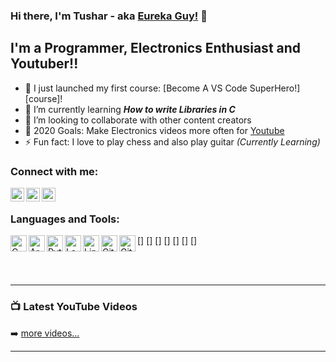 ### Hi there, I'm Tushar - aka [Eureka Guy!][youtube] 👋

## I'm a Programmer, Electronics Enthusiast and Youtuber!!

- 🔭 I just launched my first course: [Become A VS Code SuperHero!][course]!
- 🌱 I’m currently learning ***How to write Libraries in C***
- 👯 I’m looking to collaborate with other content creators
- 🥅 2020 Goals: Make Electronics videos more often for [Youtube] 
- ⚡ Fun fact: I love to play chess and also play guitar *(Currently Learning)*

### Connect with me:

[<img align="left" alt="EurekaGuy | YouTube" width="22px" src="https://cdn.jsdelivr.net/npm/simple-icons@v3/icons/youtube.svg" />][youtube]
[<img align="left" alt="EurekaGuy | LinkedIn" width="22px" src="https://cdn.jsdelivr.net/npm/simple-icons@v3/icons/linkedin.svg" />][linkedin]
[<img align="left" alt="EurekaGuy | Instagram" width="22px" src="https://cdn.jsdelivr.net/npm/simple-icons@v3/icons/instagram.svg" />][instagram]

<br />

### Languages and Tools:

[<img align="left" alt="C Programming" width="26px" src="https://cdn.jsdelivr.net/npm/simple-icons@3.12.0/icons/c.svg" />]
[<img align="left" alt="Arduino" width="26px" src="https://cdn.jsdelivr.net/npm/simple-icons@3.12.0/icons/arduino.svg" />]
[<img align="left" alt="Python" width="26px" src="https://cdn.jsdelivr.net/npm/simple-icons@3.12.0/icons/python.svg" />]
[<img align="left" alt="LabView" width="26px" src="https://cdn.jsdelivr.net/npm/simple-icons@3.12.0/icons/labview.svg" />]
[<img align="left" alt="Linux" width="26px" src="https://cdn.jsdelivr.net/npm/simple-icons@3.12.0/icons/linux.svg" />]
[<img align="left" alt="Git" width="26px" src="https://cdn.jsdelivr.net/npm/simple-icons@3.12.0/icons/git.svg" />]
[<img align="left" alt="Github" width="26px" src="https://cdn.jsdelivr.net/npm/simple-icons@3.12.0/icons/github.svg" />]

<br />
<br />

---

### 📺 Latest YouTube Videos

<!-- YOUTUBE:START -->
<!-- YOUTUBE:END -->

➡️ [more videos...][youtube]

---

[youtube]: https://www.youtube.com/channel/UCu7SAylZELIQkBLu6gLazLA
[instagram]: https://instagram.com/eureka_guy
[linkedin]: https://linkedin.com/in/tusharshiralkar
